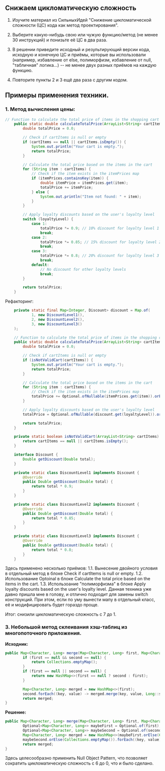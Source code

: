 ## Снижаем цикломатическую сложность

1. Изучите материал из СильныхИдей "Снижение цикломатической сложности (ЦС) кода как метод проектирования".

2. Выберите какую-нибудь свою или чужую функцию/метод (не менее 30 инструкций) и понизьте её ЦС в два раза.

3. В решении приведите исходный и результирующий версии кода, исходную и конечную ЦС и приёмы, которые вы использовали (например, избавление от else, полиморфизм, избавление от null, "табличная" логика...) -- не менее двух разных приёмов на каждую функцию.

4. Повторите пункты 2 и 3 ещё два раза с другим кодом.


## Примеры применения техники.

### 1. Метод вычисления цены:
``` Java
// Function to calculate the total price of items in the shopping cart
    public static double calculateTotalPrice(ArrayList<String> cartItems, int loyaltyLevel) {
        double totalPrice = 0.0;

        // Check if cartItems is null or empty
        if (cartItems == null || cartItems.isEmpty()) {
            System.out.println("Your cart is empty.");
            return totalPrice;
        }

        // Calculate the total price based on the items in the cart
        for (String item : cartItems) {
            // Check if the item exists in the itemPrices map
            if (itemPrices.containsKey(item)) {
                double itemPrice = itemPrices.get(item);
                totalPrice += itemPrice;
            } else {
                System.out.println("Item not found: " + item);
            }
        }

        // Apply loyalty discounts based on the user's loyalty level
        switch (loyaltyLevel) {
            case 1:
                totalPrice *= 0.9; // 10% discount for loyalty level 1
                break;
            case 2:
                totalPrice *= 0.85; // 15% discount for loyalty level 2
                break;
            case 3:
                totalPrice *= 0.8; // 20% discount for loyalty level 3
                break;
            default:
                // No discount for other loyalty levels
                break;
        }

        return totalPrice;
    }
```

Рефакторинг:

``` Java
    private static final Map<Integer, Discount> discount = Map.of(
            1, new DiscountLevel1(),
            2, new DiscountLevel2(),
            3, new DiscountLevel3()
    );

    // Function to calculate the total price of items in the shopping cart
    public static double calculateTotalPrice(ArrayList<String> cartItems, int loyaltyLevel) {
        double totalPrice = 0.0;

        // Check if cartItems is null or empty
        if (isNotValidCart(cartItems)) {
            System.out.println("Your cart is empty.");
            return totalPrice;
        }

        // Calculate the total price based on the items in the cart
        for (String item : cartItems) {
            // Check if the item exists in the itemPrices map
            totalPrice += Optional.ofNullable(itemPrices.get(item)).orElse(0.0);
        }

        // Apply loyalty discounts based on the user's loyalty level     
        totalPrice = Optional.ofNullable(discount.get(loyaltyLevel)).orElse((total) -> total).getDiscount(totalPrice);;

        return totalPrice;
    }

    private static boolean isNotValidCart(ArrayList<String> cartItems) {
        return cartItems == null || cartItems.isEmpty();
    }

    interface Discount {
        Double getDiscount(Double total);
    }

    private static class DiscountLevel1 implements Discount {
        @Override
        public Double getDiscount(Double total) {
            return total * 0.9;
        }
    }

    private static class DiscountLevel2 implements Discount {
        @Override
        public Double getDiscount(Double total) {
            return total * 0.85;
        }
    }

    private static class DiscountLevel3 implements Discount {
        @Override
        public Double getDiscount(Double total) {
            return total * 0.8;
        }
    }
```

Здесь применено несколько приёмов:
1.1. Вынесение двойного условия в отдельный метод в блоке Check if cartItems is null or empty.
1.2. Использование Optoinal в блоке Calculate the total price based on the items in the cart.
1.3. Использоание "полиморфизма" в блоке Apply loyalty discounts based on the user's loyalty level. Данная техника уже давно пришла мне в голову, и отлично подходит для замены switch  конструкций. При этом, если по уму вынести мапу в отдельный класс, её и модифицировать будет гораздо проще.

Итог: снизили цикломатическую сложность с 7 до 1.





### 3. Небольшой метод склеивания хэш-таблиц из многопоточного приложения.

**Исходник:**
``` Java
public Map<Character, Long> merge(Map<Character, Long> first, Map<Character, Long> second) {
        if (first == null && second == null) {
            return Collections.emptyMap();
        }
        if (first == null || second == null) {
            return new HashMap<>(first == null ? second : first);
        }

        Map<Character, Long> merged = new HashMap<>(first);
        second.forEach((key, value) -> merged.merge(key, value, Long::sum));
        return merged;
}
```

**Решение:**
``` Java
public Map<Character, Long> merge(Map<Character, Long> first, Map<Character, Long> second) {
        Optional<Map<Character, Long>> maybeFirst = Optional.of(first);
        Optional<Map<Character, Long>> maybeSecond = Optional.of(second);
        Map<Character, Long> merged = new HashMap<>(maybeFirst.orElse(Collections.emptyMap()));
        maybeSecond.orElse(Collections.emptyMap()).forEach((key, value) -> merged.merge(key, value, Long::sum));
        return merged;
}
```
Здесь целесообразно применить Null Object Pattern, что позволяет сократить цикломатическую сложность с 6 до 0, что и было сделано.


